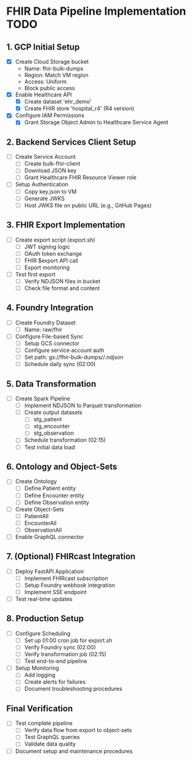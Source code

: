 # FHIR Data Pipeline Implementation TODO

## 1. GCP Initial Setup
- [x] Create Cloud Storage bucket
  - Name: fhir-bulk-dumps
  - Region: Match VM region
  - Access: Uniform
  - Block public access
- [x] Enable Healthcare API
  - [x] Create dataset 'ehr_demo'
  - [x] Create FHIR store 'hospital_r4' (R4 version)
- [x] Configure IAM Permissions
  - [x] Grant Storage Object Admin to Healthcare Service Agent

## 2. Backend Services Client Setup
- [ ] Create Service Account
  - [ ] Create bulk-fhir-client
  - [ ] Download JSON key
  - [ ] Grant Healthcare FHIR Resource Viewer role
- [ ] Setup Authentication
  - [ ] Copy key.json to VM
  - [ ] Generate JWKS
  - [ ] Host JWKS file on public URL (e.g., GitHub Pages)

## 3. FHIR Export Implementation
- [ ] Create export script (export.sh)
  - [ ] JWT signing logic
  - [ ] OAuth token exchange
  - [ ] FHIR $export API call
  - [ ] Export monitoring
- [ ] Test first export
  - [ ] Verify NDJSON files in bucket
  - [ ] Check file format and content

## 4. Foundry Integration
- [ ] Create Foundry Dataset
  - [ ] Name: raw/fhir
- [ ] Configure File-based Sync
  - [ ] Setup GCS connector
  - [ ] Configure service account auth
  - [ ] Set path: gs://fhir-bulk-dumps/*/*.ndjson
  - [ ] Schedule daily sync (02:00)

## 5. Data Transformation
- [ ] Create Spark Pipeline
  - [ ] Implement NDJSON to Parquet transformation
  - [ ] Create output datasets
    - [ ] stg_patient
    - [ ] stg_encounter
    - [ ] stg_observation
  - [ ] Schedule transformation (02:15)
  - [ ] Test initial data load

## 6. Ontology and Object-Sets
- [ ] Create Ontology
  - [ ] Define Patient entity
  - [ ] Define Encounter entity
  - [ ] Define Observation entity
- [ ] Create Object-Sets
  - [ ] PatientAll
  - [ ] EncounterAll
  - [ ] ObservationAll
- [ ] Enable GraphQL connector

## 7. (Optional) FHIRcast Integration
- [ ] Deploy FastAPI Application
  - [ ] Implement FHIRcast subscription
  - [ ] Setup Foundry webhook integration
  - [ ] Implement SSE endpoint
- [ ] Test real-time updates

## 8. Production Setup
- [ ] Configure Scheduling
  - [ ] Set up 01:00 cron job for export.sh
  - [ ] Verify Foundry sync (02:00)
  - [ ] Verify transformation job (02:15)
  - [ ] Test end-to-end pipeline
- [ ] Setup Monitoring
  - [ ] Add logging
  - [ ] Create alerts for failures
  - [ ] Document troubleshooting procedures

## Final Verification
- [ ] Test complete pipeline
  - [ ] Verify data flow from export to object-sets
  - [ ] Test GraphQL queries
  - [ ] Validate data quality
- [ ] Document setup and maintenance procedures 